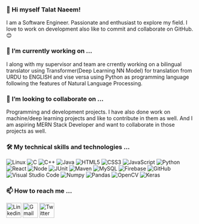 ### 👋 Hi myself **Talat Naeem**!
I am a Software Engineer. Passionate and enthusiast to explore my field. I love to work on development also like to commit and collaborate on GitHub. 😊

### 🔭 **I’m currently working on** ...
I along with my supervisor and team are crrently working on a bilingual translator using Transformer(Deep Learning NN Model) for translation from URDU to ENGLISH and vise versa using Python as programming language following the features of Natural Language Processing.

### 👯 **I’m looking to collaborate on** ...
Programming and development projects. I have also done work on machine/deep learning projects and like to contribute in them as well. And I am aspiring MERN Stack Developer and want to collaborate in those projects as well.

### 🛠️ **My technical skills and technologies** ...
![Linux](https://img.shields.io/badge/-Linux-000?style=flat-square&logo=linux)
![C](https://img.shields.io/badge/-C-000?style=flat-square&logo=c)
![C++](https://img.shields.io/badge/-C++-000?style=flat-square&logo=cplusplus)
![Java](https://img.shields.io/badge/-Java-000?style=flat-square&logo=java)
![HTML5](https://img.shields.io/badge/-HTML-000?style=flat-square&logo=html5)
![CSS3](https://img.shields.io/badge/-CSS3-000?style=flat-square&logo=css3)
![JavaScript](https://img.shields.io/badge/-JavaScript-000?style=flat-square&logo=javascript)
![Python](https://img.shields.io/badge/-Python-000?style=flat-square&logo=python)
![React](https://img.shields.io/badge/-React-000?style=flat-square&logo=react)
![Node](https://img.shields.io/badge/-Node-000?style=flat-square&logo=nodedotjs)
![JUnit](https://img.shields.io/badge/-JUnit-000?style=flat-square&logo=junit5)
![Maven](https://img.shields.io/badge/-Maven-000?style=flat-square&logo=apachemaven)
![MySQL](https://img.shields.io/badge/-MySQL-000?style=flat-square&logo=mysql)
![Firebase](https://img.shields.io/badge/-Firebase-000?style=flat-square&logo=firebase)
![GitHub](https://img.shields.io/badge/-GitHub-000?style=flat-square&logo=github)
![Visual Studio Code](https://img.shields.io/badge/-VS_Code-000?style=flat-square&logo=visualstudiocode)
![Numpy](https://img.shields.io/badge/-Numpy-000?style=flat-square&logo=numpy)
![Pandas](https://img.shields.io/badge/-Pandas-000?style=flat-square&logo=pandas)
![OpenCV](https://img.shields.io/badge/-OpenCV-000?style=flat-square&logo=opencv)
![Keras](https://img.shields.io/badge/-Keras-000?style=flat-square&logo=keras)


### 📫 **How to reach me** ...

  [<img alt="Linkedin" width="40px" src="https://cdn2.iconfinder.com/data/icons/social-media-applications/64/social_media_applications_14-linkedin-256.png" />](https://www.linkedin.com/in/talat-naeem-12b9801b3/)    [<img  alt="Gmail" width="40px" src="https://cdn1.iconfinder.com/data/icons/google-new-logos-1/32/gmail_new_logo-256.png" />](talatnaeemgondal@gmail.com)    [<img  alt="Twitter" width="40px" src="https://cdn2.iconfinder.com/data/icons/social-media-2285/512/1_Twitter3_colored_svg-256.png" />](https://twitter.com/TalatNaeem6)

